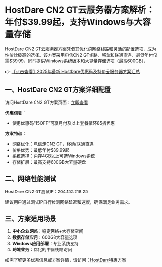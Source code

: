# HostDare CN2 GT云服务器方案解析：年付$39.99起，支持Windows与大容量存储

HostDare CN2 GT云服务器方案凭借其优化的网络线路和灵活的配置选项，成为性价比极高的选择。该方案采用电信CN2 GT线路，移动和联通直连，最低年付仅需$39.99，同时提供Windows系统版本和大容量存储选项（最高600GB）。

👉 [【点击查看】2025年最新 HostDare优惠码及特价云服务器方案汇总](https://bit.ly/hostdare)

## 一、HostDare CN2 GT方案详细配置

访问HostDare CN2 GT方案页面：[立即查看](https://bit.ly/hostdare)

**优惠信息**：
- 使用优惠码"15OFF"可享月付及以上套餐循环85折优惠

**方案特点**：
- 网络优化：电信走CN2 GT，移动/联通直连
- 价格优势：最低年付$39.99起
- 系统选择：内存4GB以上可选Windows系统
- 存储扩展：最高支持600GB大容量硬盘

## 二、网络性能测试

HostDare CN2 GT测试IP：204.152.218.25

建议用户通过测试IP自行检测网络延迟和速度，确保满足业务需求。

## 三、方案适用场景

1. **中小企业网站**：稳定网络+大存储空间
2. **数据存储应用**：600GB大容量选项
3. **Windows应用部署**：专业系统支持
4. **跨境业务**：优化的中国线路访问

如需了解更多优惠信息或方案详情，请访问：[HostDare特惠方案](https://bit.ly/hostdare)